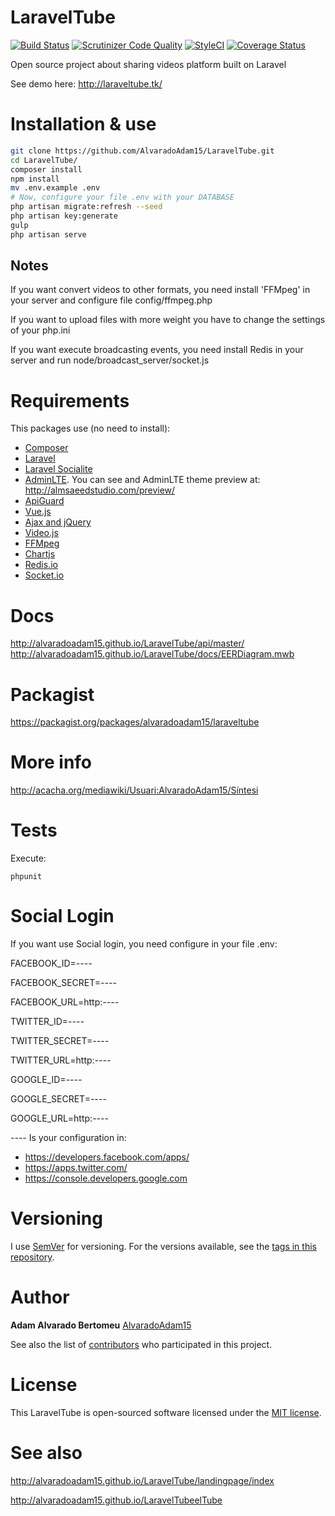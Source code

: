 # LaravelTube
[![Build Status](https://travis-ci.org/AlvaradoAdam15/LaravelTube.svg?branch=master)](https://travis-ci.org/AlvaradoAdam15/LaravelTube)
[![Scrutinizer Code Quality](https://scrutinizer-ci.com/g/AlvaradoAdam15/LaravelTube/badges/quality-score.png?b=master)](https://scrutinizer-ci.com/g/AlvaradoAdam15/LaravelTube/?branch=master)
[![StyleCI](https://styleci.io/repos/56526883/shield)](https://styleci.io/repos/56526883)
[![Coverage Status](https://coveralls.io/repos/github/AlvaradoAdam15/LaravelTube/badge.svg?branch=master)](https://coveralls.io/github/AlvaradoAdam15/LaravelTube?branch=master)

Open source project about sharing videos platform built on Laravel

See demo here:
 http://laraveltube.tk/

# Installation & use

```bash
git clone https://github.com/AlvaradoAdam15/LaravelTube.git
cd LaravelTube/
composer install
npm install
mv .env.example .env
# Now, configure your file .env with your DATABASE
php artisan migrate:refresh --seed
php artisan key:generate
gulp
php artisan serve
```
## Notes
If you want convert videos to other formats, you need install 'FFMpeg' in your server and configure file config/ffmpeg.php

If you want to upload files with more weight you have to change the settings of your php.ini

If you want execute broadcasting events, you need install Redis in your server and run node/broadcast_server/socket.js

# Requirements
This packages use (no need to install):

* [Composer](https://getcomposer.org/)
* [Laravel](http://laravel.com/)
* [Laravel Socialite](https://github.com/laravel/socialite)
* [AdminLTE](https://github.com/almasaeed2010/AdminLTE). You can see and AdminLTE theme preview at: http://almsaeedstudio.com/preview/
* [ApiGuard](https://github.com/chrisbjr/api-guard)
* [Vue.js](https://vuejs.org/)
* [Ajax and jQuery](http://api.jquery.com/jquery.ajax/)
* [Video.js](http://videojs.com/)
* [FFMpeg](https://github.com/linkthrow/ffmpeg)
* [Chartjs](http://www.chartjs.org/)
* [Redis.io](http://redis.io/)
* [Socket.io](http://socket.io/)

# Docs
http://alvaradoadam15.github.io/LaravelTube/api/master/
http://alvaradoadam15.github.io/LaravelTube/docs/EERDiagram.mwb

# Packagist
https://packagist.org/packages/alvaradoadam15/laraveltube

# More info
http://acacha.org/mediawiki/Usuari:AlvaradoAdam15/Síntesi

# Tests

Execute:

```
phpunit
```

# Social Login
If you want use Social login, you need configure in your file .env:

FACEBOOK_ID=*----*

FACEBOOK_SECRET=*----*

FACEBOOK_URL=http:*----*

TWITTER_ID=*----*

TWITTER_SECRET=*----*

TWITTER_URL=http:*----*

GOOGLE_ID=*----*

GOOGLE_SECRET=*----*

GOOGLE_URL=http:*----*

*----* Is your configuration in:
* https://developers.facebook.com/apps/
* https://apps.twitter.com/
* https://console.developers.google.com

# Versioning

I use [SemVer](http://semver.org/) for versioning. For the versions available, see the [tags in this repository](https://github.com/AlvaradoAdam15/LaravelTube/tags).

# Author

**Adam Alvarado Bertomeu** [AlvaradoAdam15](https://github.com/AlvaradoAdam15)

See also the list of [contributors](https://github.com/AlvaradoAdam15/LaravelTube/graphs/contributors) who participated in this project.

# License
This LaravelTube is open-sourced software licensed under the [MIT license](http://opensource.org/licenses/MIT).

# See also
http://alvaradoadam15.github.io/LaravelTube/landingpage/index

http://alvaradoadam15.github.io/LaravelTubeelTube
